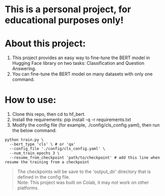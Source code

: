# This is a personal project, for educational purposes only!
# About this project:
1. This project provides an easy way to fine-tune the BERT model in Hugging Face library on two tasks: Classification and Question Answering.
2. You can fine-tune the BERT model on many datasets with only one command.
# How to use:
1. Clone this repo, then cd to hf_bert.
2. Install the requirements: pip install -q -r requirements.txt
3. Modify the config file (for example, ./config/cls_config.yaml), then run the below command:
```
python train.py \
  --bert_type 'cls' \ # or 'qa'
  --config_file './config/cls_config.yaml' \
  --num_train_epochs 3 \
  --resume_from_checkpoint 'path/to/checkpoint' # add this line when resume the training from a checkpoint
```
> The checkpoints will be save to the 'output_dir' directory that is defined in the config file. \
Note: This project was built on Colab, it may not work on other platforms.
